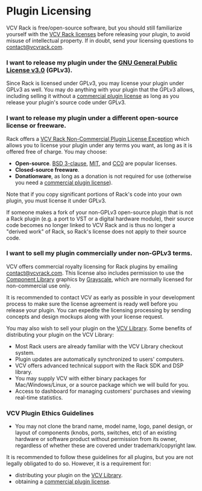 # Plugin Licensing

VCV Rack is free/open-source software, but you should still familiarize yourself with the [VCV Rack licenses](https://github.com/VCVRack/Rack/blob/v1/LICENSE.md) before releasing your plugin, to avoid misuse of intellectual property. If in doubt, send your licensing questions to [contact@vcvrack.com](mailto:contact@vcvrack.com).

### I want to release my plugin under the [GNU General Public License v3.0](https://www.gnu.org/licenses/gpl-3.0.en.html) (GPLv3).

Since Rack is licensed under GPLv3, you may license your plugin under GPLv3 as well.
You may do anything with your plugin that the GPLv3 allows, including selling it without a [commercial plugin license](#i-want-to-sell-my-plugin-commercially-under-non-gplv3-terms) as long as you release your plugin's source code under GPLv3.

### I want to release my plugin under a different open-source license or freeware.

Rack offers a [VCV Rack Non-Commercial Plugin License Exception](https://github.com/VCVRack/Rack/blob/v1/LICENSE.md) which allows you to license your plugin under any terms you want, as long as it is offered free of charge.
You may choose:
- **Open-source**. [BSD 3-clause](https://opensource.org/licenses/BSD-3-Clause), [MIT](https://opensource.org/licenses/MIT), and [CC0](https://creativecommons.org/publicdomain/zero/1.0/) are popular licenses.
- **Closed-source freeware**.
- **Donationware**, as long as a donation is not required for use (otherwise you need a [commercial plugin license](#i-want-to-sell-my-plugin-commercially-under-non-gplv3-terms)).

Note that if you copy significant portions of Rack's code into your own plugin, you must license it under GPLv3.

If someone makes a fork of your non-GPLv3 open-source plugin that is not a Rack plugin (e.g. a port to VST or a digital hardware module), their source code becomes no longer linked to VCV Rack and is thus no longer a "derived work" of Rack, so Rack's license does not apply to their source code.

### I want to sell my plugin commercially under non-GPLv3 terms.

VCV offers commercial royalty licensing for Rack plugins by emailing [contact@vcvrack.com](mailto:contact@vcvrack.com).
This license also includes permission to use the [Component Library](https://github.com/VCVRack/Rack/blob/v1/include/componentlibrary.hpp) graphics by [Grayscale](https://grayscale.info/), which are normally licensed for non-commercial use only.

It is recommended to contact VCV as early as possible in your development process to make sure the license agreement is ready well before you release your plugin.
You can expedite the licensing processing by sending concepts and design mockups along with your license request.

You may also wish to sell your plugin on the [VCV Library](https://vcvrack.com/plugins.html).
Some benefits of distributing your plugin on the VCV Library:
- Most Rack users are already familiar with the VCV Library checkout system.
- Plugin updates are automatically synchronized to users' computers.
- VCV offers advanced technical support with the Rack SDK and DSP library.
- You may supply VCV with either binary packages for Mac/Windows/Linux, or a source package which we will build for you.
- Access to dashboard for managing customers' purchases and viewing real-time statistics.

### VCV Plugin Ethics Guidelines

- You may not clone the brand name, model name, logo, panel design, or layout of components (knobs, ports, switches, etc) of an existing hardware or software product without permission from its owner, regardless of whether these are covered under trademark/copyright law.

It is recommended to follow these guidelines for all plugins, but you are not legally obligated to do so.
However, it is a requirement for:
- distributing your plugin on the [VCV Library](https://vcvrack.com/plugins.html).
- obtaining a [commercial plugin license](#i-want-to-sell-my-plugin-commercially-under-non-gplv3-terms).

